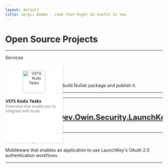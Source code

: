 ```yaml
---
layout: default
title: Sergii Bomko - Code that Might be Useful to You
---
```


<style>
.list {
    margin: 8px 0 24px 0;
}
.list .header-container {
    height: 30px;
    line-height: 30px;
    position: relative;
    font-size: 20px;
    text-decoration: none;
}
.item-list-container {
    position: absolute;
}
.item-list-container .item {
    float: left;
    margin-right: 13.5px;
    margin-top: 16px;
}
.item-card {
    background-color: #fff;
    font-size: 12px;
    width: 182px;
    height: 246px;
    border-radius: 0;
    border: 1px solid #fff;
    cursor: pointer;
    -moz-box-shadow: 2px 2px 5px rgba(0,0,0,.1);
    -webkit-box-shadow: 2px 2px 5px rgba(0,0,0,.1);
    box-shadow: 2px 2px 5px rgba(0,0,0,.1);
    position: relative;
    overflow: hidden;
}
.item-card .icon-cell {
    text-align: center;
    padding: 16px 0;
}
.item-card .icon-cell>img {
    max-width: 85%;
    height: 72px;
}
.home-page-view img {
    border-style: none;
}
.item-card .core-info-cell .name {
    font-size: 14px;
    font-family: Segoe UI,wf_segoe-ui_normal,-apple-system,".SFNSText-Regular","San Francisco","Roboto","Helvetica Neue","Lucida Grande",sans-serif;
    font-weight: 600;
    white-space: nowrap;
    overflow: hidden;
    position: relative;
}
.item-card .description {
    height: 4em;
    overflow: hidden;
    color: #767676;
    display: -webkit-box;
    -webkit-line-clamp: 3;
    -webkit-box-orient: vertical;
    overflow: hidden;
    text-overflow: ellipsis;
}
</style>

<h1>Open Source Projects</h1>
<hr/>

<div class="list">
	<div style="header-container">
		<div class="header">
			<span class="category">Services</span>
		</div>
	</div>
	<div class="item-list-container">
		<div class="item">
			<div class="item-card" title="VSTS Kudu Tasks">
				<div class="cover">
					<div class="icon-cell">
						<img class="item-icon" src="https://sergiibomko.gallery.vsassets.io/_apis/public/gallery/publisher/sergiibomko/extension/vsts-kudu-tasks/0.1.6/assetbyname/Microsoft.VisualStudio.Services.Icons.Default" title="VSTS Kudu Tasks" />
					</div>
					<div class="core-info-cell">
						<div class="name">
							<span>VSTS Kudu Tasks</span>
							<span class="text-fadeout"></span>
						</div>
					</div>
				</div>
				<div class="details">
					<div class="description" title="Extension that enable you to integrate with Kudu">Extension that enable you to integrate   with Kudu</div>
				</div>
			</div>
		</div>
	</div>
</div>

<h2><a href="http://nhook.github.io">nHook</a></h2>
<p>nHook is a service that can build NuGet package and publish it.</p>
<hr/>

<table><tr><td><div style="text-align:center;padding: 16px 0;"><img src="https://s3.amazonaws.com/launchkey-resources/logo/logo/launchkey-logos_launchkey-icon-blue.png"  style="max-width:150px;height:72px;" /></div></td><td><h2><a href="https://github.com/aquiladev/AquilaDev.Owin.Security.LaunchKey">AquilaDev.Owin.Security.LaunchKey</a></h2></td></tr></table>
<p><a href="https://www.nuget.org/packages/AquilaDev.Owin.Security.LaunchKey">NuGet package</a></p>
<p>Middleware that enables an application to use LaunchKey's OAuth 2.0 authentication workflows.</p>
<hr/>
